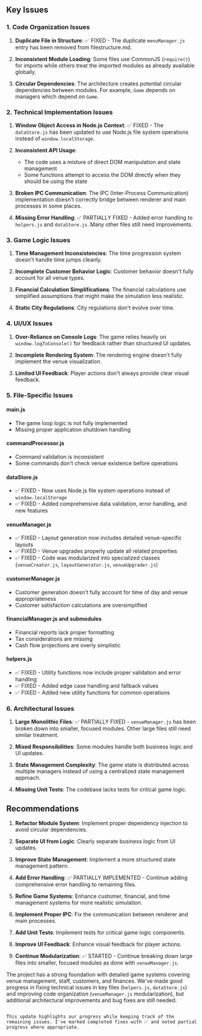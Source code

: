 
## Key Issues

### 1. Code Organization Issues

1. **Duplicate File in Structure**: ✅ FIXED - The duplicate `menuManager.js` entry has been removed from filestructure.md.

2. **Inconsistent Module Loading**: Some files use CommonJS (`require()`) for imports while others treat the imported modules as already available globally.

3. **Circular Dependencies**: The architecture creates potential circular dependencies between modules. For example, `Game` depends on managers which depend on `Game`.

### 2. Technical Implementation Issues

1. **Window Object Access in Node.js Context**: ✅ FIXED - The `dataStore.js` has been updated to use Node.js file system operations instead of `window.localStorage`.

2. **Inconsistent API Usage**: 
   - The code uses a mixture of direct DOM manipulation and state management
   - Some functions attempt to access the DOM directly when they should be using the state

3. **Broken IPC Communication**: The IPC (Inter-Process Communication) implementation doesn't correctly bridge between renderer and main processes in some places.

4. **Missing Error Handling**: ✅ PARTIALLY FIXED - Added error handling to `helpers.js` and `dataStore.js`. Many other files still need improvements.

### 3. Game Logic Issues

1. **Time Management Inconsistencies**: The time progression system doesn't handle time jumps cleanly.

2. **Incomplete Customer Behavior Logic**: Customer behavior doesn't fully account for all venue types.

3. **Financial Calculation Simplifications**: The financial calculations use simplified assumptions that might make the simulation less realistic.

4. **Static City Regulations**: City regulations don't evolve over time.

### 4. UI/UX Issues

1. **Over-Reliance on Console Logs**: The game relies heavily on `window.logToConsole()` for feedback rather than structured UI updates.

2. **Incomplete Rendering System**: The rendering engine doesn't fully implement the venue visualization.

3. **Limited UI Feedback**: Player actions don't always provide clear visual feedback.

### 5. File-Specific Issues

#### main.js
- The game loop logic is not fully implemented
- Missing proper application shutdown handling

#### commandProcessor.js
- Command validation is inconsistent
- Some commands don't check venue existence before operations

#### dataStore.js
- ✅ FIXED - Now uses Node.js file system operations instead of `window.localStorage`
- ✅ FIXED - Added comprehensive data validation, error handling, and new features

#### venueManager.js
- ✅ FIXED - Layout generation now includes detailed venue-specific layouts
- ✅ FIXED - Venue upgrades properly update all related properties
- ✅ FIXED - Code was modularized into specialized classes (`venueCreator.js`, `layoutGenerator.js`, `venueUpgrader.js`)

#### customerManager.js
- Customer generation doesn't fully account for time of day and venue appropriateness
- Customer satisfaction calculations are oversimplified

#### financialManager.js and submodules
- Financial reports lack proper formatting
- Tax considerations are missing
- Cash flow projections are overly simplistic

#### helpers.js
- ✅ FIXED - Utility functions now include proper validation and error handling
- ✅ FIXED - Added edge case handling and fallback values
- ✅ FIXED - Added new utility functions for common operations

### 6. Architectural Issues

1. **Large Monolithic Files**: ✅ PARTIALLY FIXED - `venueManager.js` has been broken down into smaller, focused modules. Other large files still need similar treatment.

2. **Mixed Responsibilities**: Some modules handle both business logic and UI updates.

3. **State Management Complexity**: The game state is distributed across multiple managers instead of using a centralized state management approach.

4. **Missing Unit Tests**: The codebase lacks tests for critical game logic.

## Recommendations

1. **Refactor Module System**: Implement proper dependency injection to avoid circular dependencies.

2. **Separate UI from Logic**: Clearly separate business logic from UI updates.

3. **Improve State Management**: Implement a more structured state management pattern.

4. **Add Error Handling**: ✅ PARTIALLY IMPLEMENTED - Continue adding comprehensive error handling to remaining files.

5. **Refine Game Systems**: Enhance customer, financial, and time management systems for more realistic simulation.

6. **Implement Proper IPC**: Fix the communication between renderer and main processes.

7. **Add Unit Tests**: Implement tests for critical game logic components.

8. **Improve UI Feedback**: Enhance visual feedback for player actions.

9. **Continue Modularization**: ✅ STARTED - Continue breaking down large files into smaller, focused modules as done with `venueManager.js`.

The project has a strong foundation with detailed game systems covering venue management, staff, customers, and finances. We've made good progress in fixing technical issues in key files (`helpers.js`, `dataStore.js`) and improving code organization (`venueManager.js` modularization), but additional architectural improvements and bug fixes are still needed.
```

This update highlights our progress while keeping track of the remaining issues. I've marked completed fixes with ✅ and noted partial progress where appropriate.